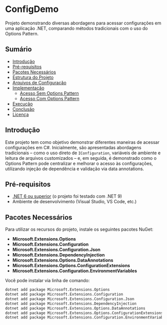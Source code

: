 # ConfigDemo

Projeto demonstrando diversas abordagens para acessar configurações em uma aplicação .NET, comparando métodos tradicionais com o uso do Options Pattern.

## Sumário

- [Introdução](#introdução)
- [Pré-requisitos](#pré-requisitos)
- [Pacotes Necessários](#pacotes-necessários)
- [Estrutura do Projeto](#estrutura-do-projeto)
- [Arquivos de Configuração](#arquivos-de-configuração)
- [Implementação](#implementação)
  - [Acesso Sem Options Pattern](#acesso-sem-options-pattern)
  - [Acesso Com Options Pattern](#acesso-com-options-pattern)
- [Execução](#execução)
- [Conclusão](#conclusão)
- [Licença](#licença)

## Introdução

Este projeto tem como objetivo demonstrar diferentes maneiras de acessar configurações em C#. Inicialmente, são apresentadas abordagens tradicionais – como o uso direto de `IConfiguration`, variáveis de ambiente e leitura de arquivos customizados – e, em seguida, é demonstrado como o Options Pattern pode centralizar e melhorar o acesso às configurações, utilizando injeção de dependência e validação via data annotations.

## Pré-requisitos

- [.NET 6 ou superior](https://dotnet.microsoft.com/download) (o projeto foi testado com .NET 9)
- Ambiente de desenvolvimento (Visual Studio, VS Code, etc.)

## Pacotes Necessários

Para utilizar os recursos do projeto, instale os seguintes pacotes NuGet:

- **Microsoft.Extensions.Options**
- **Microsoft.Extensions.Configuration**
- **Microsoft.Extensions.Configuration.Json**
- **Microsoft.Extensions.DependencyInjection**
- **Microsoft.Extensions.Options.DataAnnotations**
- **Microsoft.Extensions.Options.ConfigurationExtensions**
- **Microsoft.Extensions.Configuration.EnvironmentVariables**

Você pode instalar via linha de comando:

```bash
dotnet add package Microsoft.Extensions.Options
dotnet add package Microsoft.Extensions.Configuration
dotnet add package Microsoft.Extensions.Configuration.Json
dotnet add package Microsoft.Extensions.DependencyInjection
dotnet add package Microsoft.Extensions.Options.DataAnnotations
dotnet add package Microsoft.Extensions.Options.ConfigurationExtensions
dotnet add package Microsoft.Extensions.Configuration.EnvironmentVariables
